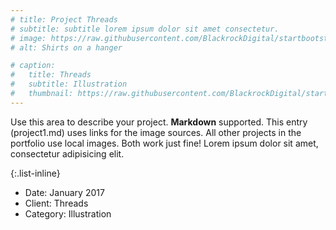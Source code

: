 ```yaml
---
# title: Project Threads
# subtitle: subtitle lorem ipsum dolor sit amet consectetur.
# image: https://raw.githubusercontent.com/BlackrockDigital/startbootstrap-agency/master/src/assets/img/portfolio/01-full.jpg
# alt: Shirts on a hanger

# caption:
#   title: Threads
#   subtitle: Illustration
#   thumbnail: https://raw.githubusercontent.com/BlackrockDigital/startbootstrap-agency/master/src/assets/img/portfolio/01-thumbnail.jpg
---
```

Use this area to describe your project. **Markdown** supported. This entry (project1.md) uses links for the image sources. All other projects in the portfolio use local images. Both work just fine! Lorem ipsum dolor sit amet, consectetur adipisicing elit. 

{:.list-inline}
- Date: January 2017
- Client: Threads
- Category: Illustration

